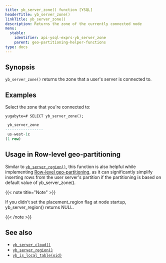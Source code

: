 ```yaml
---
title: yb_server_zone() function [YSQL]
headerTitle: yb_server_zone()
linkTitle: yb_server_zone()
description: Returns the zone of the currently connected node
menu:
  stable:
    identifier: api-ysql-exprs-yb_server_zone
    parent: geo-partitioning-helper-functions
type: docs
---
```


## Synopsis

`yb_server_zone()` returns the zone that a user's server is connected to.

## Examples

Select the zone that you're connected to:

```plpgsql
yugabyte=# SELECT yb_server_zone();
```

```output.sql
 yb_server_zone
-----------------
 us-west-1c
(1 row)
```

## Usage in Row-level geo-partitioning

Similar to [`yb_server_region()`](../func_yb_server_region), this function is also helpful while implementing [Row-level geo-partitioning](../../../../../explore/multi-region-deployments/row-level-geo-partitioning/), as it can significantly simplify inserting rows from the user server's partition if the partitioning is based on default value of yb_server_zone().

{{< note title="Note" >}}

If you didn't set the placement_region flag at node startup, yb_server_region() returns NULL.

{{< /note >}}

## See also

- [`yb_server_cloud()`](../func_yb_server_cloud)
- [`yb_server_region()`](../func_yb_server_region)
- [`yb_is_local_table(oid)`](../func_yb_is_local_table)

